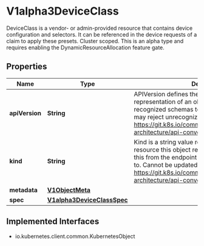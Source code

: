 

# V1alpha3DeviceClass

DeviceClass is a vendor- or admin-provided resource that contains device configuration and selectors. It can be referenced in the device requests of a claim to apply these presets. Cluster scoped.  This is an alpha type and requires enabling the DynamicResourceAllocation feature gate.
## Properties

Name | Type | Description | Notes
------------ | ------------- | ------------- | -------------
**apiVersion** | **String** | APIVersion defines the versioned schema of this representation of an object. Servers should convert recognized schemas to the latest internal value, and may reject unrecognized values. More info: https://git.k8s.io/community/contributors/devel/sig-architecture/api-conventions.md#resources |  [optional]
**kind** | **String** | Kind is a string value representing the REST resource this object represents. Servers may infer this from the endpoint the client submits requests to. Cannot be updated. In CamelCase. More info: https://git.k8s.io/community/contributors/devel/sig-architecture/api-conventions.md#types-kinds |  [optional]
**metadata** | [**V1ObjectMeta**](V1ObjectMeta.md) |  |  [optional]
**spec** | [**V1alpha3DeviceClassSpec**](V1alpha3DeviceClassSpec.md) |  | 


## Implemented Interfaces

* io.kubernetes.client.common.KubernetesObject


